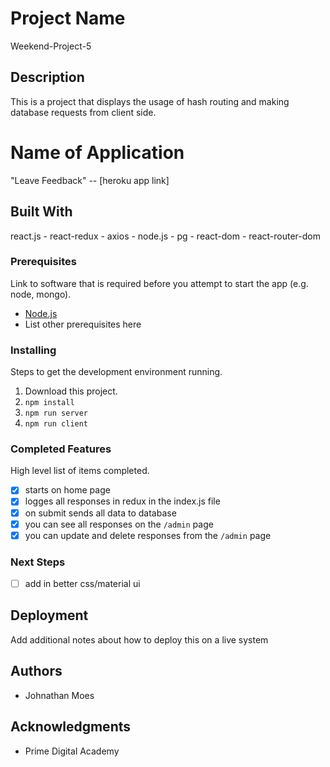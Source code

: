 # Project Name

Weekend-Project-5

## Description

This is a project that displays the usage of hash routing and making database requests from client side.

# Name of Application

"Leave Feedback" -- [heroku app link]

## Built With

react.js - react-redux - axios - node.js - pg - react-dom - react-router-dom

### Prerequisites

Link to software that is required before you attempt to start the app (e.g. node, mongo).

- [Node.js](https://nodejs.org/en/)
- List other prerequisites here


### Installing

Steps to get the development environment running.

1. Download this project.
2. `npm install`
3. `npm run server`
4. `npm run client`

### Completed Features

High level list of items completed.

- [x] starts on home page
- [x] logges all responses in redux in the index.js file
- [x] on submit sends all data to database
- [x] you can see all responses on the `/admin` page
- [x] you can update and delete responses from the `/admin` page

### Next Steps

- [ ] add in better css/material ui

## Deployment

Add additional notes about how to deploy this on a live system

## Authors

* Johnathan Moes


## Acknowledgments

* Prime Digital Academy

